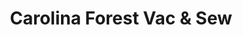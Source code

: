 ---
title: "Carolina Forest Vac & Sew"
url: /myrtle-beach/carolina-forest-vac-and-sew/
shop: vacuum cleaner
---